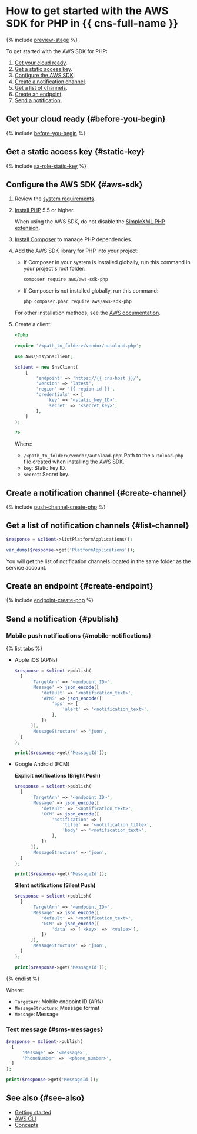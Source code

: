 # How to get started with the AWS SDK for PHP in {{ cns-full-name }}

{% include [preview-stage](../../_includes/notifications/preview-stage.md) %}

To get started with the AWS SDK for PHP:
1. [Get your cloud ready](#before-you-begin).
1. [Get a static access key](#static-key).
1. [Configure the AWS SDK](#aws-sdk).
1. [Create a notification channel](#create-channel).
1. [Get a list of channels](#list-channel).
1. [Create an endpoint](#create-endpoint).
1. [Send a notification](#publish).

## Get your cloud ready {#before-you-begin}

{% include [before-you-begin](../../_tutorials/_tutorials_includes/before-you-begin.md) %}

## Get a static access key {#static-key}

{% include [sa-role-static-key](../../_includes/notifications/sa-role-static-key.md) %}

## Configure the AWS SDK {#aws-sdk}

1. Review the [system requirements](https://docs.aws.amazon.com/sdk-for-php/v3/developer-guide/getting-started_requirements.html).
1. [Install PHP](https://www.php.net/manual/en/install.php) 5.5 or higher.
 
    When using the AWS SDK, do not disable the [SimpleXML PHP extension](https://www.php.net/manual/en/simplexml.installation.php).
1. [Install Composer](https://getcomposer.org/download) to manage PHP dependencies.
1. Add the AWS SDK library for PHP into your project:
   * If Composer in your system is installed globally, run this command in your project's root folder:

        ```bash
        composer require aws/aws-sdk-php
        ```
    * If Composer is not installed globally, run this command:

        ```bash
        php composer.phar require aws/aws-sdk-php
        ```

    For other installation methods, see the [AWS documentation](https://docs.aws.amazon.com/sdk-for-php/v3/developer-guide/getting-started_installation.html).

1. Create a client:

    ```php
    <?php

    require '/<path_to_folder>/vendor/autoload.php';

    use Aws\Sns\SnsClient;

    $client = new SnsClient(
        [
            'endpoint' => 'https://{{ cns-host }}/',
            'version' => 'latest',
            'region' => '{{ region-id }}',
            'credentials' => [
                'key' => '<static_key_ID>',
                'secret' => '<secret_key>',
            ],
        ]
    );

    ?>
    ```

    Where:
    * `/<path_to_folder>/vendor/autoload.php`: Path to the `autoload.php` file created when installing the AWS SDK.
    * `key`: Static key ID.
    * `secret`: Secret key.

## Create a notification channel {#create-channel}

{% include [push-channel-create-php](../../_includes/notifications/push-channel-create-php.md) %}


## Get a list of notification channels {#list-channel}

```php
$response = $client->listPlatformApplications();

var_dump($response->get('PlatformApplications'));
```

You will get the list of notification channels located in the same folder as the service account.

## Create an endpoint {#create-endpoint}

{% include [endpoint-create-php](../../_includes/notifications/endpoint-create-php.md) %}


## Send a notification {#publish}

### Mobile push notifications {#mobile-notifications}

{% list tabs %}

- Apple iOS (APNs)

  ```php
  $response = $client->publish(
    [
        'TargetArn' => '<endpoint_ID>',
        'Message' => json_encode([
            'default' => '<notification_text>',
            'APNS' => json_encode([
                'aps' => [
                    'alert' => '<notification_text>',
                ],
            ])
        ]),
        'MessageStructure' => 'json',
    ]
  );

  print($response->get('MessageId'));
  ```

- Google Android (FCM)

  **Explicit notifications (Bright Push)**
  ```php
  $response = $client->publish(
    [
        'TargetArn' => '<endpoint_ID>',
        'Message' => json_encode([
            'default' => '<notification_text>',
            'GCM' => json_encode([
                'notification' => [
                    'title' => '<notification_title>',
                    'body' => '<notification_text>',
                ],
            ])
        ]),
        'MessageStructure' => 'json',
    ]
  );

  print($response->get('MessageId'));
  ```

  **Silent notifications (Silent Push)**
  ```php
  $response = $client->publish(
    [
        'TargetArn' => '<endpoint_ID>',
        'Message' => json_encode([
            'default' => '<notification_text>',
            'GCM' => json_encode([
                'data' => ['<key>' => '<value>'],
            ])
        ]),
        'MessageStructure' => 'json',
    ]
  );

  print($response->get('MessageId'));
  ```

{% endlist %}

Where:
* `TargetArn`: Mobile endpoint ID (ARN)
* `MessageStructure`: Message format
* `Message`: Message

### Text message {#sms-messages}

  ```php
  $response = $client->publish(
    [
        'Message' => '<message>',
        'PhoneNumber' => '<phone_number>',
    ]
  );

  print($response->get('MessageId'));
  ```

## See also {#see-also}

* [Getting started](../quickstart.md)
* [AWS CLI](aws-cli.md)
* [Concepts](../concepts/index.md)
